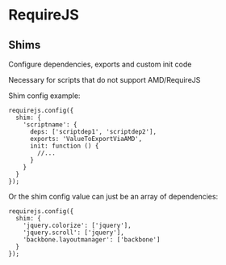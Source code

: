 RequireJS
=========

Shims
-----

Configure dependencies, exports and custom init code

Necessary for scripts that do not support AMD/RequireJS

Shim config example:

```
requirejs.config({
  shim: {
    'scriptname': {
      deps: ['scriptdep1', 'scriptdep2'],
      exports: 'ValueToExportViaAMD',
      init: function () {
        //...
      }
    }
  }
});
```

Or the shim config value can just be an array of dependencies:

```
requirejs.config({
  shim: {
    'jquery.colorize': ['jquery'],
    'jquery.scroll': ['jquery'],
    'backbone.layoutmanager': ['backbone']
  }
});
```
